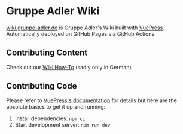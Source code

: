 # Gruppe Adler Wiki
[wiki.gruppe-adler.de](https://wiki.gruppe-adler.de) is Gruppe Adler's Wiki built with [VuePress](https://vuepress.vuejs.org/). Automatically deployed on GitHub Pages via GitHub Actions.

## Contributing Content
Check out our [Wiki How-To](https://wiki.gruppe-adler.de/de/infrastruktur/wiki-how-to.html) (sadly only in German)

## Contributing Code
Please refer to [VuePress's documentation](https://vuepress.vuejs.org/) for details but here are the absolute basics to get it up and running:
1. Install dependencies: `npm ci`
2. Start development server: `npm run dev`
